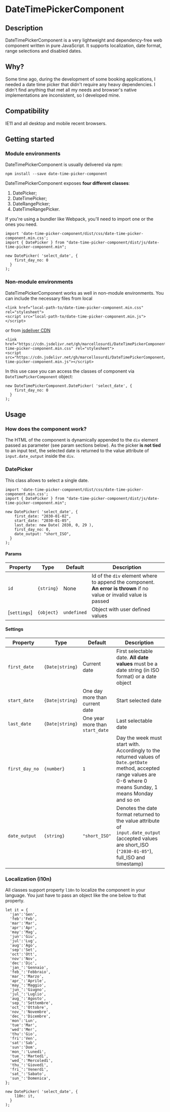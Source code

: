 # DateTimePickerComponent

## Description
DateTimePickerComponent is a very lightweight and dependency-free web component written in pure JavaScript. It supports localization, date format, range selections and disabled dates.

## Why?
Some time ago, during the development of some booking applications, I needed a date time picker that didn't require any heavy dependencies. I didn't find anything that met all my needs and browser's native implementations are inconsistent, so I developed mine.

## Compatibility
IE11 and all desktop and mobile recent browsers.

## Getting started

### Module environments
DateTimePickerComponent is usually delivered via npm:

`npm install --save date-time-picker-component`

DateTimePickerComponent exposes **four different classes**:

1. DatePicker;
2. DateTimePicker;
3. DateRangePicker;
4. DateTimeRangePicker.

If you're using a bundler like Webpack, you'll need to import one or the ones you need.

```
import 'date-time-picker-component/dist/css/date-time-picker-component.min.css';
import { DatePicker } from "date-time-picker-component/dist/js/date-time-picker-component.min";

new DatePicker( 'select_date', {
    first_day_no: 0
  }
);
```

### Non-module environments
DateTimePickerComponent works as well in non-module environments. You can include the necessary files from local

```
<link href="local-path-to/date-time-picker-component.min.css" rel="stylesheet">
<script src="local-path-to/date-time-picker-component.min.js"></script>
```

or from [jsdeliver CDN](https://www.jsdelivr.com/)

```
<link href="https://cdn.jsdelivr.net/gh/marcellosurdi/DateTimePickerComponent/dist/css/date-time-picker-component.min.css" rel="stylesheet">
<script src="https://cdn.jsdelivr.net/gh/marcellosurdi/DateTimePickerComponent/dist/js/date-time-picker-component.min.js"></script>
```

In this use case you can access the classes of component via `DateTimePickerComponent` object:

```
new DateTimePickerComponent.DatePicker( 'select_date', {
    first_day_no: 0
  }
);
```
## Usage

### How does the component work?
The HTML of the component is dynamically appended to the `div` element passed as parameter (see param sections below). As the picker **is not tied** to an input text, the selected date is returned to the value attribute of `input.date_output` inside the `div`.

### DatePicker
This class allows to select a single date.

```
import 'date-time-picker-component/dist/css/date-time-picker-component.min.css';
import { DatePicker } from "date-time-picker-component/dist/js/date-time-picker-component.min";

new DatePicker( 'select_date', {
    first_date: "2030-01-02",
    start_date: "2030-01-05",
    last_date: new Date( 2030, 0, 29 ),
    first_day_no: 0,
    date_output: "short_ISO",
  }
);
```
#### Params
| Property | Type | Default | Description |
| -------- | ---- | ------- | ----------- |
| `id`         | `{string}` | None        | Id of the `div` element where to append the component. **An error is thrown** if no value or invalid value is passed |
| [`settings`] | `{object}` | `undefined` | Object with user defined values |

#### Settings
| Property | Type | Default | Description |
| -------- | ---- | ------- | ----------- |
| `first_date`   | `{Date\|string}` | Current date                    | First selectable date. **All date values** must be a date string (in ISO format) or a date object |
| `start_date`   | `{Date\|string}` | One day more than current date  | Start selected date |
| `last_date`    | `{Date\|string}` | One year more than `start_date` | Last selectable date |
| `first_day_no` | `{number}`       | `1`                             | Day the week must start with. Accordingly to the returned values of `Date.getDate` method, accepted range values are 0-6 where 0 means Sunday, 1 means Monday and so on |
| `date_output`  | `{string}`       | `"short_ISO"`                   | Denotes the date format returned to the value attribute of `input.date_output` (accepted values are short_ISO (`"2030-01-05"`), full_ISO and timestamp) |

### Localization (i10n)
All classes support property `l10n` to localize the component in your language. You just have to pass an object like the one below to that property.

```
let it = {
  'jan':'Gen',
  'feb':'Feb',
  'mar':'Mar',
  'apr':'Apr',
  'may':'Mag',
  'jun':'Giu',
  'jul':'Lug',
  'aug':'Ago',
  'sep':'Set',
  'oct':'Ott',
  'nov':'Nov',
  'dec':'Dic',
  'jan_':'Gennaio',
  'feb_':'Febbraio',
  'mar_':'Marzo',
  'apr_':'Aprile',
  'may_':'Maggio',
  'jun_':'Giugno',
  'jul_':'Luglio',
  'aug_':'Agosto',
  'sep_':'Settembre',
  'oct_':'Ottobre',
  'nov_':'Novembre',
  'dec_':'Dicembre',
  'mon':'Lun',
  'tue':'Mar',
  'wed':'Mer',
  'thu':'Gio',
  'fri':'Ven',
  'sat':'Sab',
  'sun':'Dom',
  'mon_':'Lunedì',
  'tue_':'Martedì',
  'wed_':'Mercoledì',
  'thu_':'Giovedì',
  'fri_':'Venerdì',
  'sat_':'Sabato',
  'sun_':'Domenica',
};

new DatePicker( 'select_date', {
    l10n: it,
  }
);
```
